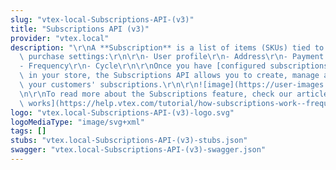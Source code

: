 ```yaml
---
slug: "vtex-local-Subscriptions-API-(v3)"
title: "Subscriptions API (v3)"
provider: "vtex.local"
description: "\r\nA **Subscription** is a list of items (SKUs) tied to certain recurring\
  \ purchase settings:\r\n\r\n- User profile\r\n- Address\r\n- Payment method\r\n\
  - Frequency\r\n- Cycle\r\n\r\nOnce you have [configured subscriptions](https://help.vtex.com/tutorial/how-to-configure-subscriptions%20--1FA9dfE7vJqxBna9Nft5Sj)\
  \ in your store, the Subscriptions API allows you to create, manage and monitor\
  \ your customers' subscriptions.\r\n\r\n![image](https://user-images.githubusercontent.com/77292838/213024675-9407863b-0c55-4282-9442-306352716abe.png)\r\
  \n\r\nTo read more about the Subscriptions feature, check our article [How Subscription\
  \ works](https://help.vtex.com/tutorial/how-subscriptions-work--frequentlyAskedQuestions_4453)."
logo: "vtex.local-Subscriptions-API-(v3)-logo.svg"
logoMediaType: "image/svg+xml"
tags: []
stubs: "vtex.local-Subscriptions-API-(v3)-stubs.json"
swagger: "vtex.local-Subscriptions-API-(v3)-swagger.json"
---
```

